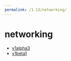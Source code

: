 ```yaml
---
permalink: /1.13/networking/
---
```


# networking



* [v1alpha3](v1alpha3/index.md)
* [v1beta1](v1beta1/index.md)